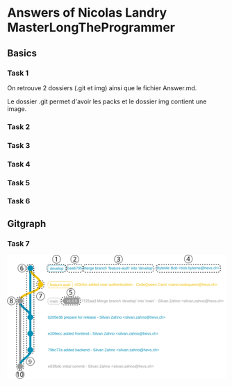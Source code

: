 # Answers of Nicolas Landry MasterLongTheProgrammer

## Basics

### Task 1

On retrouve 2 dossiers (.git et img) ainsi que le fichier Answer.md.

Le dossier .git permet d'avoir les packs et le dossier img contient une image.



### Task 2

### Task 3

### Task 4

### Task 5

### Task 6

## Gitgraph

### Task 7

![Gitgraph](img/gitgraph.svg)